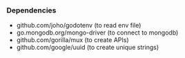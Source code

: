 ### Dependencies

- github.com/joho/godotenv (to read env file)
- go.mongodb.org/mongo-driver (to connect to mongodb)
- github.com/gorilla/mux (to create APIs)
- github.com/google/uuid (to create unique strings)
